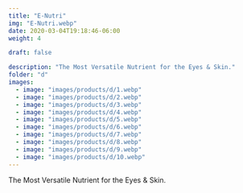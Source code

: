 ```yaml
---
title: "E-Nutri"
img: "E-Nutri.webp"
date: 2020-03-04T19:18:46-06:00
weight: 4

draft: false

description: "The Most Versatile Nutrient for the Eyes & Skin."
folder: "d"
images:
  - image: "images/products/d/1.webp"
  - image: "images/products/d/2.webp"
  - image: "images/products/d/3.webp"
  - image: "images/products/d/4.webp"
  - image: "images/products/d/5.webp"
  - image: "images/products/d/6.webp"
  - image: "images/products/d/7.webp"
  - image: "images/products/d/8.webp"
  - image: "images/products/d/9.webp"
  - image: "images/products/d/10.webp"
---
```


The Most Versatile Nutrient for the Eyes & Skin.
